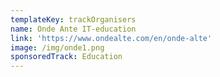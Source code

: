 ```yaml
---
templateKey: trackOrganisers
name: Onde Ante IT-education
link: 'https://www.ondealte.com/en/onde-alte'
image: /img/onde1.png
sponsoredTrack: Education
---
```

